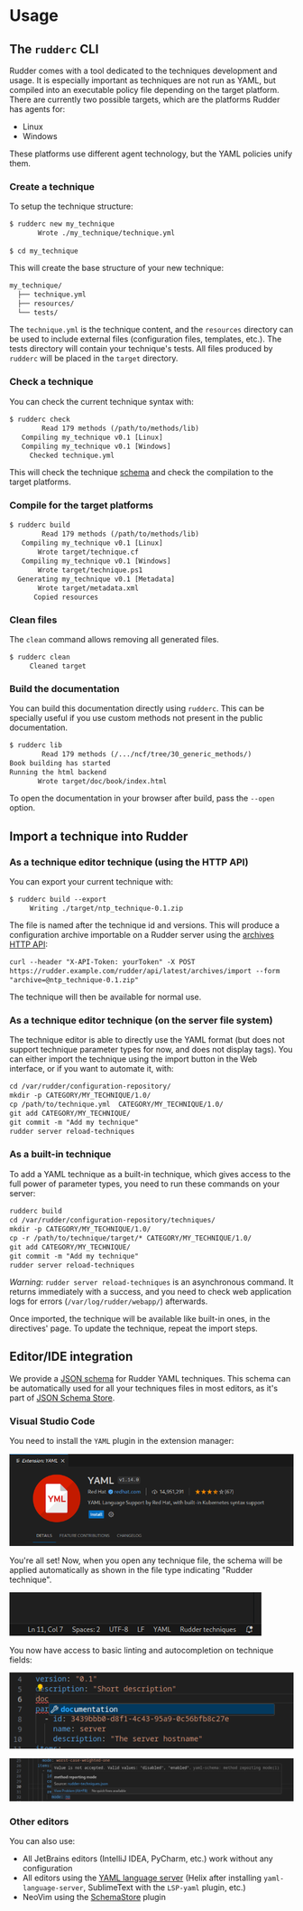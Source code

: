 # Usage

## The `rudderc` CLI

Rudder comes with a tool dedicated to the
techniques development and usage.
It is especially important as techniques are not run as YAML, but compiled into
an executable policy file depending on the target platform.
There are currently two possible targets, which are the platforms Rudder has agents for:

* Linux
* Windows

These platforms use different agent technology, but the YAML policies
unify them.

### Create a technique

To setup the technique structure:

```shell
$ rudderc new my_technique
       Wrote ./my_technique/technique.yml

$ cd my_technique
```

This will create the base structure of your new technique:

```text
my_technique/
  ├── technique.yml
  ├── resources/
  └── tests/
```

The `technique.yml` is the technique content,
and the `resources` directory can be used to include
external files (configuration files, templates, etc.).
The tests directory will contain your technique's tests.
All files produced by `rudderc` will be placed in the `target`
directory.

### Check a technique

You can check the current technique syntax with:

```shell
$ rudderc check
        Read 179 methods (/path/to/methods/lib)
   Compiling my_technique v0.1 [Linux]
   Compiling my_technique v0.1 [Windows]
     Checked technique.yml
```

This will check the technique [schema](https://raw.githubusercontent.com/Normation/rudder/master/policies/rudderc/src/technique.schema.json) and check the compilation
to the target platforms.

### Compile for the target platforms

```shell
$ rudderc build
        Read 179 methods (/path/to/methods/lib)
   Compiling my_technique v0.1 [Linux]
       Wrote target/technique.cf
   Compiling my_technique v0.1 [Windows]
       Wrote target/technique.ps1
  Generating my_technique v0.1 [Metadata]
       Wrote target/metadata.xml
      Copied resources
```

### Clean files

The `clean` command allows removing all generated files.

```shell
$ rudderc clean
     Cleaned target
```

### Build the documentation

You can build this documentation directly using `rudderc`.
This can be specially useful if you use custom methods not
present in the public documentation.

```shell
$ rudderc lib
        Read 179 methods (/.../ncf/tree/30_generic_methods/)
Book building has started
Running the html backend
       Wrote target/doc/book/index.html
```

To open the documentation in your browser after build, pass the `--open` option.

## Import a technique into Rudder

### As a technique editor technique (using the HTTP API)

You can export your current technique with:

```shell
$ rudderc build --export
     Writing ./target/ntp_technique-0.1.zip
```

The file is named after the technique id and versions.
This will produce a configuration archive importable on a Rudder server using the
[archives HTTP API](https://docs.rudder.io/api/v/18/#tag/Archives/operation/import):

```shell
curl --header "X-API-Token: yourToken" -X POST https://rudder.example.com/rudder/api/latest/archives/import --form "archive=@ntp_technique-0.1.zip"
```

The technique will then be available for normal use.

### As a technique editor technique (on the server file system)

The technique editor is able to directly use the YAML format (but does not support technique parameter types
for now, and does not display tags). You can either import the technique using the import button in the
Web interface, or if you want to automate it, with:

```shell
cd /var/rudder/configuration-repository/
mkdir -p CATEGORY/MY_TECHNIQUE/1.0/
cp /path/to/technique.yml  CATEGORY/MY_TECHNIQUE/1.0/
git add CATEGORY/MY_TECHNIQUE/
git commit -m "Add my technique"
rudder server reload-techniques
```

### As a built-in technique

To add a YAML technique as a built-in technique, which gives access to the full power of
parameter types, you need to run these commands on your server:

```shell
rudderc build
cd /var/rudder/configuration-repository/techniques/
mkdir -p CATEGORY/MY_TECHNIQUE/1.0/
cp -r /path/to/technique/target/* CATEGORY/MY_TECHNIQUE/1.0/
git add CATEGORY/MY_TECHNIQUE/
git commit -m "Add my technique"
rudder server reload-techniques
```

*Warning*: `rudder server reload-techniques` is an asynchronous command.
It returns immediately with a success, and
you need to check web application logs for errors (`/var/log/rudder/webapp/`) afterwards.

Once imported, the technique will be available like built-in ones, in the directives' page.
To update the technique, repeat the import steps.


## Editor/IDE integration

We provide a [JSON schema](https://raw.githubusercontent.com/Normation/rudder/master/policies/rudderc/src/technique.schema.json)
for Rudder YAML techniques.
This schema can be automatically used for all your techniques files in most editors,
as it's part of [JSON Schema Store](https://www.schemastore.org/json/).

### Visual Studio Code

You need to install the `YAML` plugin in the extension manager:

![The YAML plugin in Visual Studio Code](images/vscode-yaml.png)

You're all set! Now, when you open any technique file, the schema will be applied automatically
as shown in the file type indicating "Rudder technique".

![The Rudder techniques type](images/vscode-type.png)

You now have access to basic linting and autocompletion on technique fields:

![The Rudder techniques type](images/vscode-auto.png)

![The Rudder techniques type](images/vscode-lint.png)

### Other editors

You can also use:

* All JetBrains editors (IntelliJ IDEA, PyCharm, etc.) work without any configuration
* All editors using the [YAML language server](https://github.com/redhat-developer/yaml-language-server)
  (Helix after installing `yaml-language-server`, SublimeText with the `LSP-yaml` plugin, etc.)
* NeoVim using the [SchemaStore](https://github.com/b0o/SchemaStore.nvim) plugin
